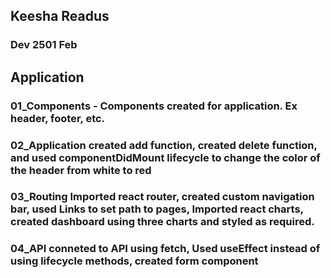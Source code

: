 ## Keesha Readus
### Dev 2501 Feb

## Application
### 01_Components - Components created for application. Ex header, footer, etc.

### 02_Application created add function, created delete function, and used componentDidMount lifecycle to change the color of the header from white to red

### 03_Routing Imported react router, created custom navigation bar, used Links to set path to pages, Imported react charts, created dashboard using three charts and styled as required.

### 04_API conneted to API using fetch, Used useEffect instead of using lifecycle methods, created form component
